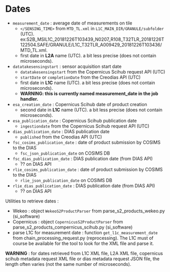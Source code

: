 # Dates

+ `measurement_date` : average date of measurements on tile
  + `</SENSING_TIME>` from `MTD_TL.xml` in `L1C_MAIN_DIR/GRANULE/subfolder` (UTC).  
    ex:S2B_MSIL1C_20181226T103439_N0207_R108_T32TLR_20181226T122504.SAFE/GRANULE/L1C_T32TLR_A009429_20181226T103436/MTD_TL.xml.
  + first date in __L2A__ name (UTC). a bit less precise (does not contain microseconds).
+ `datatakesensingstart` : sensor acquisition start date
  + `datatakesensingstart` from the Copernicus Scihub request API (UTC)
  + `startDate` or `completionDate` from the Creodias API (UTC)
  + first date in __L1C__ name (UTC). a bit less precise (does not contain microseconds).
  + __WARNING: this is currently named measurement_date in the job handler.__
+ `esa_creation_date` : Copernicus Scihub date of product creation
  + second date in __L1C__ name (UTC). a bit less precise (does not contain microseconds).
+ `esa_publication_date` : Copernicus Scihub publication date
  + `ingestiondate` from the Copernicus Scihub request API (UTC)
+ `dias_publication_date` : DIAS publication date
  + `published` from the Creodias API (UTC)
+ `fsc_cosims_publication_date` : date of product submission by COSIMS to the DIAS
  + `fsc_json_publication_date` on COSIMS DB
+ `fsc_dias_publication_date` : DIAS publication date (from DIAS API)
  + ?? on DIAS API
+ `rlie_cosims_publication_date` : date of product submission by COSIMS to the DIAS
  + `rlie_json_publication_date` on COSIMS DB
+ `rlie_dias_publication_date` : DIAS publication date (from DIAS API)
  + ?? on DIAS API  

Utilities to retrieve dates :

+ Wekeo : object `WekeoS2ProductParser` from parse_s2_products_wekeo.py (si_software)
+ Copernicus : object `CopernicusS2ProductParser` from parse_s2_products_compernicus_scihub.py (si_software)
+ parse L1C for measurement date : function `get_l1c_measurement_date` from chain_processing_request.py (reprocessing). The L1C must of course be available for the tool to look for the XML file and parse it.

__WARNING__ : for dates retrieved from L1C XML file, L2A XML file, copernicus scihub metadata request XML file or dias metadata request JSON file, the length often varies (not the same number of microseconds).
